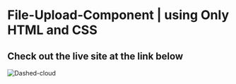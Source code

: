 # File-Upload-Component | using Only HTML and CSS

## Check out the live site at the link below


![Dashed-cloud](https://github.com/CodeWithBashir/File-Upload-Component/assets/87351419/32486947-ad6b-489c-b629-cb0dfab6143c)
